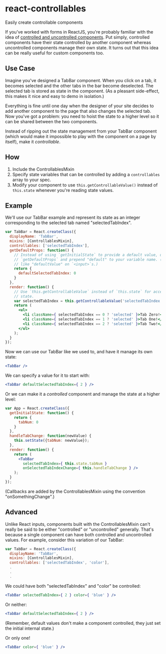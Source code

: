 react-controllables
===================

Easily create controllable components

If you've worked with forms in ReactJS, you're probably familiar with the idea
of [controlled and uncontrolled components][1]. Put simply, controlled
components have their state controlled by another component whereas uncontrolled
components manage their own state. It turns out that this idea can be really
useful for custom components too.


Use Case
--------

Imagine you've designed a TabBar component. When you click on a tab, it becomes
selected and the other tabs in the bar become deselected. The selected tab is
stored as state in the component. (As a pleasant side-effect, this makes it nice
and easy to demo in isolation.)

Everything is fine until one day when the designer of your site decides to add
another component to the page that also changes the selected tab. Now you've got
a problem: you need to hoist the state to a higher level so it can be shared
between the two components.

Instead of ripping out the state management from your TabBar component (which
would make it impossible to play with the component on a page by itself), make
it *controllable*.


How
---

1. Include the ControllablesMixin
2. Specify state variables that can be controlled by adding a `controllables`
   array to your spec.
3. Modify your component to use `this.getControllableValue()` instead of
   `this.state` whenever you're reading state values.


Example
-------

We'll use our TabBar example and represent its state as an integer corresponding
to the selected tab named "selectedTabIndex".

```jsx
var TabBar = React.createClass({
  displayName: 'TabBar',
  mixins: [ControllablesMixin],
  controllables: ['selectedTabIndex'],
  getDefaultProps: function() {
    // Instead of using `getInitialState` to provide a default value, use
    // `getDefaultProps` and prepend "default" to your variable name. (This is
    // like "defaultValue" on `<input>`s.)
    return {
      defaultSelectedTabIndex: 0
    }
  },
  render: function() {
    // Use `this.getControllableValue` instead of `this.state` for accessing
    // state.
    var selectedTabIndex = this.getControllableValue('selectedTabIndex');
    return (
      <ul>
        <li className={ selectedTabIndex == 0 ? 'selected' }>Tab Zero!</li>
        <li className={ selectedTabIndex == 1 ? 'selected' }>Tab One!</li>
        <li className={ selectedTabIndex == 2 ? 'selected' }>Tab Two!</li>
      </ul>
    );
  }
});
```

Now we can use our TabBar like we used to, and have it manage its own state:

```jsx
<TabBar />
```

We can specify a value for it to start with:

```jsx
<TabBar defaultSelectedTabIndex={ 2 } />
```

Or we can make it a *controlled* component and manage the state at a higher
level:

```jsx
var App = React.createClass({
  getInitialState: function() {
    return {
      tabNum: 0
    }
  },
  handleTabChange: function(newValue) {
    this.setState({tabNum: newValue});
  },
  render: function() {
    return (
      <TabBar
        selectedTabIndex={ this.state.tabNum }
        onSelectedTabIndexChange={ this.handleTabChange } />
    );
  }
});
```

(Callbacks are added by the ControllablesMixin using the convention
"onSomethingChange".)


Advanced
--------

Unlike React inputs, components built with the ControllablesMixin can't really
be said to be either "controlled" or "uncontrolled" generally. That's because a
single component can have both controlled and uncontrolled values. For example,
consider this variation of our TabBar:

```jsx
var TabBar = React.createClass({
  displayName: 'TabBar',
  mixins: [ControllablesMixin],
  controllables: ['selectedTabIndex', 'color'],
  .
  .
  .
```

We could have both "selectedTabIndex" and "color" be controlled:

```jsx
<TabBar selectedTabIndex={ 2 } color={ 'blue' } />
```

Or neither:

```jsx
<TabBar defaultSelectedTabIndex={ 2 } />
```

(Remember, default values don't make a component controlled, they just set the
initial internal state.)

Or only one!

```jsx
<TabBar color={ 'blue' } />
```


[1]: http://facebook.github.io/react/docs/forms.html#controlled-components
